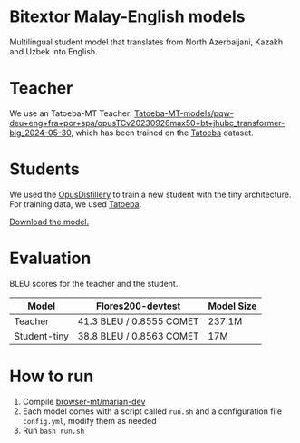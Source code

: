 # Bitextor Malay-English models

Multilingual student model that translates from North Azerbaijani, Kazakh and Uzbek into English.

# Teacher
We use an Tatoeba-MT Teacher: [Tatoeba-MT-models/pqw-deu+eng+fra+por+spa/opusTCv20230926max50+bt+jhubc_transformer-big_2024-05-30](https://object.pouta.csc.fi/Tatoeba-MT-models/pqw-deu+eng+fra+por+spa/opusTCv20230926max50+bt+jhubc_transformer-big_2024-05-30.zip), which has been trained on the [Tatoeba](https://github.com/Helsinki-NLP/Tatoeba-Challenge/tree/master/data) dataset.


# Students
We used the [OpusDistillery](https://github.com/Helsinki-NLP/OpusDistillery) to train a new student with the tiny architecture. For training data, we used [Tatoeba](https://github.com/Helsinki-NLP/Tatoeba-Challenge/tree/master/data). 

[Download the model.](https://object.pouta.csc.fi/hplt_bitextor_models/trk-eng_tiny.zip)

# Evaluation
BLEU scores for the teacher and the student.

|Model|Flores200-devtest| Model Size |
|---|---|---|
|Teacher | 41.3 BLEU / 0.8555 COMET | 237.1M	 | 
|Student-tiny | 38.8 BLEU / 0.8563 COMET | 17M |

# How to run
1. Compile [browser-mt/marian-dev](https://github.com/browsermt/marian-dev)
2. Each model comes with a script called `run.sh` and a configuration file `config.yml`, modify them as needed
3. Run `bash run.sh`